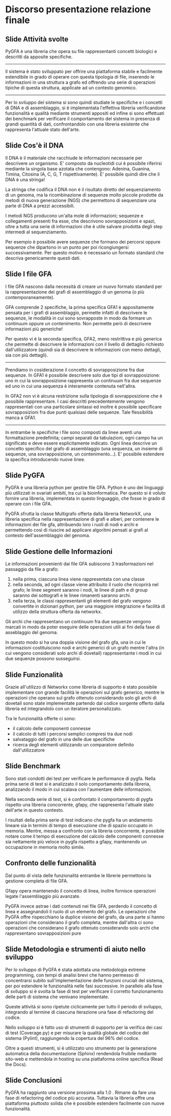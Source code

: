 # Discorso presentazione relazione finale

## Slide Attività svolte

PyGFA è una libreria che opera su file rappresentanti 
concetti biologici e descritti da apposite specifiche.

<!-- aggiunta: breve motivazione -->
_______________________________________________________________________
Il sistema è stato sviluppato per offrire una piattaforma
stabile e facilmente estendibile in grado di operare
con questa tipologia di file, inserendo le informazioni
in una struttura a grafo ed offrendo una serie di operazioni
tipiche di questa struttura, applicate ad un contesto genomico.
_______________________________________________________________________
<!-- fine aggiunta -->

Per lo sviluppo del sistema si sono quindi studiate le specifiche e i concetti
di DNA e di assemblaggio, si è implementata l'effettiva libreria
verificandone funzionalità e qualità mediante strumenti appositi
ed infine si sono effettuati dei benchmark per verificare
il comportamento del sistema in presenza di grandi quantità
di dati, confrontandolo con una libreria esistente che rappresenta
l'attuale stato dell'arte.

## Slide Cos'è il DNA

Il DNA è il materiale che racchiude le informazioni necessarie
per descrivere un organismo. E' composto da nucleotidi
cui è possibile riferirsi mediante la singola base azotata che contengono:
Adenina, Guanina, Timina, Citosina (A, C, G, T rispettivamente).
E' possibile quindi dire che il DNA è una stringa!

La stringa che codifica il DNA non è il risultato diretto del sequenziamento
di un genoma, ma la ricombinazione di sequenze molto piccole prodotte
da metodi di nuova generazione (NGS) che permettono di sequenziare
una parte di DNA a prezzi accessibili.

I metodi NGS producono un'alta mole di informazioni; sequenze
e collegamenti presenti fra esse, che descrivono sovrapposizioni
e spazi, oltre a tutta una serie di informazioni che è utile
salvare prodotta degli step intermedi al sequenziamento.

Per esempio è possibile avere sequenze che formano dei percorsi oppure
sequenze che dipartono in un punto
per poi ricongiungersi successivamente. Per questo motivo è necessario
un formato standard che descriva genericamente questi dati.

## Slide I file GFA

I file GFA nascono dalla necessità di creare un nuovo formato standard per
la rappresentazione dei grafi di assemblaggio di un genoma (o più contemporaneamente).

GFA comprende 2 specifiche, la prima specifica GFA1 è appositamente pensata per i grafi
di assemblaggio, permette infatti di descrivere le sequenze, le modalità in cui sono sovrapposte
in modo da formare un continuum oppure un contenimento. Non permette però
di descrivere informazioni più generiche!

Per questo vi è la seconda specifica, GFA2, meno restrittiva e più generica che permette
di descrivere le informazioni con il livello di dettaglio richiesto dall'utilizzatore (quindi
sia di descrivere le informazioni con meno dettagli, sia con più dettagli).


<!-- parte aggiunta: esempio di dovetail e di concetto rappresentabile in GFA2, ma non
   in GFA1 -->
_______________________________________________________________________
Prendiamo in cosiderazione il concetto di sovrapposizione fra due sequenze.
In GFA1 è possibile descrivere solo due tipi di sovrapposizione:
uno in cui la sovrapposizione rappresenta un continuum fra due sequenze
ed uno in cui una sequenza è interamente contenuta nell'altra.

In GFA2 non vi è alcuna restrizione sulla tipologia di sovrapposizione che è
possibile rappresentare. I casi descritti precedentemente vengono rappresentati
con una particolare sintassi ed inoltre è possibile specificare sovrapposizioni
fra due punti qualsiasi delle sequenze. Tale flessibilità manca a GFA1.
_______________________________________________________________________
<!-- fine parte aggiunta -->

In entrambe le specifiche i file sono composti da linee aventi una formattazione predefinita; campi separati
da tabulazioni, ogni campo ha un significato e deve essere esplicitamente indicato.
Ogni linea descrive un concetto specifico del grafo di assemblaggio (una sequenza,
un insieme di sequenze, una sovrapposizione, un contenimento...).
E' possibile estendere la specifica introducendo nuove linee.
 
## Slide PyGFA

PyGFA è una libreria python per gestire file GFA. Python è uno dei linguaggi più
utilizzati in svariati ambiti, tra cui la bioinformatica. Per questo si è voluto
fornire una libreria, implementata in questo linguaggio, che fosse in grado di operare con
i file GFA.

PyGFA sfrutta la classe Multigrafo offerta dalla libreria NetworkX, una libreria
specifica nella rappresentazione di grafi e alberi, per contenere le informazioni
dei file gfa, attribuendo loro i ruoli di nodi e archi e permettendo così di
riuscire ad applicare algoritmi pensati ai grafi al contesto dell'assemblaggio del
genoma. 

## Slide Gestione delle Informazioni

Le informazioni provenienti dai file GFA subiscono 3 trasformazioni nel
passaggio da file a grafo:
1. nella prima, ciascuna linea viene rappresentata con una classe
2. nella seconda, ad ogni classe viene attribuito il ruolo che ricoprirà
	nel grafo; le linee segment saranno i nodi, le linee di path e di group
	saranno dei sottografi e le linee rimanenti saranno archi.
3. nella terza, le classi rappresentanti gli elementi del grafo vengono
	convertite in dizionari python, per una maggiore integrazione
	e facilità di utilizzo della struttura offerta da networkx.
	
Gli archi che rappresentano un continuum fra due sequenze vengono
marcati in modo da poter eseguire delle operazioni utili ai fini della
fase di asseblaggio del genoma.

In questo modo si ha una doppia visione del grafo gfa,
una in cui le informazioni costituiscono nodi e archi generici
di un grafo mentre l'altra (in cui vengono considerati solo
archi di dovetail) rappresentante i modi in cui due sequenze
possono susseguirsi.

## Slide Funzionalità

Grazie all'utilizzo di Networkx come libreria di supporto
è stato possibile implementare con grande facilità le operazioni
sul grafo generico, mentre le operazioni che operano sul grafo
ottenuto considerando solo gli archi di dovetail sono state implementate
partendo dal codice sorgente offerto dalla libreria ed integrandolo
con un iteratore personalizzato.

Tra le funzionalità offerte ci sono:
- il calcolo delle componenti connesse
- il calcolo di tutti i percorsi semplici compresi tra due nodi
- salvataggio del grafo in una delle due specifiche
- ricerca degli elementi utilizzando un
	comparatore definito dall'utilizzatore

## Slide Benchmark

Sono stati condotti dei test per verificare le performance di pygfa.
Nella prima serie di test si è analizzato il solo comportamento della libreria,
analizzando il modo in cui scalava con l'aumentare delle informazioni.

Nella seconda serie di test, si è confrontato il comportamento di pygfa rispetto
una libreria concorrente, gfapy, che rappresenta l'attuale stato dell'arte in questo
contesto.

I risultati della prima serie di test indicano che pygfa ha un andamento lineare
sia in termini di tempo di esecuzione che di spazio occupato in memoria.
Mentre, messa a confronto con la libreria concorrente, è possibile notare
come il tempo di esecuzione del calcolo delle componenti connesse
sia nettamente più veloce in pygfa rispetto a gfapy, mantenendo
un occupazione in memoria molto simile.

<!-- aggiunta: slide aggiuntiva sul confronto delle librerie -->
## Confronto delle funzionalità

Dal punto di vista delle funzionalità entrambe le librerie permettono
la gestione completa di file GFA.

Gfapy opera mantenendo il concetto di linea, inoltre fornisce
operazioni legate l'assemblaggio più avanzate.

PyGFA invece astrae i dati contenuti nei file GFA, perdendo il concetto
di linea e assegnandoli il ruolo di un elemento del grafo.
Le operazioni che PyGFA offre rispecchiano la duplice visione del grafo,
da una parte si hanno operazioni che considerano il grafo completa, mentre
dall'altra ci sono operazioni che considerano il grafo ottenuto considerando
solo archi che rappresentano sovrapposizioni pure
<!-- fine aggiunta>

<!-- modifica: unione delle slide sulla metodologia e sugli strumenti di sviluppo-->
## Slide Metodologia e strumenti di aiuto nello sviluppo

Per lo sviluppo di PyGFA è stata adottata una metodologia extreme programming,
con tempi di analisi brevi che hanno permesso di concentrarsi subito sull'implementazione
delle funzioni cruciali del sistema, per poi estendere le funzionalità nelle fasi successive.
In parallelo alla fase di sviluppo si è svolta
la fase di test per verificare il corretto funzionamento delle parti di sistema che venivano
implementate.

Queste attività si sono ripetute ciclicamente per tutto il periodo di sviluppo,
integrando al termine di ciascuna iterazione una fase di refactoring del codice.

Nello sviluppo si è fatto uso di strumenti di supporto per
la verifica dei casi di test (Coverage.py) e per misurare la qualità globale
del codice del sistema (Pylint), raggiungendo la copertura del 96% del
codice.

Oltre a questi strumenti, si è utilizzato uno strumento per la generazione
automatica della documentazione (Sphinx) rendendola fruibile mediante
sito-web e mettendola in hosting su una piattaforma online specifica
(Read the Docs).
<!-- fine modifica -->

## Slide Conclusioni

PyGFA ha raggiunto una versione prossima alla 1.0 .
Rimane da fare una fase di refactoring del codice più accurata.
Tuttavia la libreria offre una piattaforma piuttosto solida che è possibile
estendere facilmente con nuove funzionalità.

